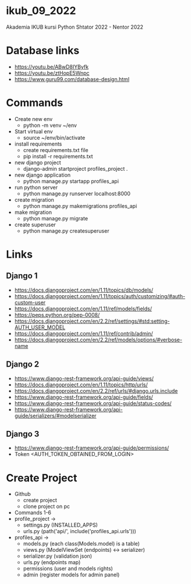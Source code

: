 # ikub_09_2022
Akademia IKUB kursi Python Shtator 2022 - Nentor 2022

# Database links
- https://youtu.be/ABwD8IYByfk
- https://youtu.be/ztHopE5Wnpc
- https://www.guru99.com/database-design.html

# Commands
- Create new env
  - python -m venv ~/env
- Start virtual env
  - source ~/env/bin/activate
- install requirements
  - create requirements.txt file
  - pip install -r requirements.txt
- new django project
  - django-admin startproject profiles_project .
- new django application
  - python manage.py startapp profiles_api
- run python server
  - python manage.py runserver localhost:8000
- create migration
  - python manage.py makemigrations profiles_api
- make migration
  - python manage.py migrate
- create superuser
  - python manage.py createsuperuser


# Links
## Django 1
  - https://docs.djangoproject.com/en/1.11/topics/db/models/
  - https://docs.djangoproject.com/en/1.11/topics/auth/customizing/#auth-custom-user
  - https://docs.djangoproject.com/en/1.11/ref/models/fields/
  - https://peps.python.org/pep-0008/
  - https://docs.djangoproject.com/en/2.2/ref/settings/#std:setting-AUTH_USER_MODEL
  - https://docs.djangoproject.com/en/1.11/ref/contrib/admin/
  - https://docs.djangoproject.com/en/2.2/ref/models/options/#verbose-name
## Django 2
  - https://www.django-rest-framework.org/api-guide/views/
  - https://docs.djangoproject.com/en/1.11/topics/http/urls/
  - https://docs.djangoproject.com/en/2.2/ref/urls/#django.urls.include
  - https://www.django-rest-framework.org/api-guide/fields/
  - https://www.django-rest-framework.org/api-guide/status-codes/
  - https://www.django-rest-framework.org/api-guide/serializers/#modelserializer
## Django 3
  - https://www.django-rest-framework.org/api-guide/permissions/
  - Token <AUTH_TOKEN_OBTAINED_FROM_LOGIN>

# Create Project
  - Github
    - create project
    - clone project on pc
  - Commands 1-6
  - profile_project -> 
    - settings.py (INSTALLED_APPS)
    - urls.py (path('api/', include('profiles_api.urls')))
  - profiles_api -> 
    - models.py (each class(Models.model) is a table)
    - views.py (ModelViewSet (endpoints) <-> serializer)
    - serializer.py (validation json)
    - urls.py (endpoints map)
    - permissions (user and models rights)
    - admin (register models for admin panel)